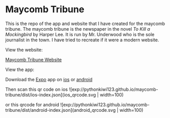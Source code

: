 # Maycomb Tribune

This is the repo of the app and website that I have created for the maycomb tribune. The maycomb tribune is the newspaper in the novel *To Kill a Mockingbird* by Harper Lee. It is run by Mr. Underwood who is the sole journalist in the town. I have tried to recreate if it were a modern website.

View the website:
  
  [Maycomb Tribune Website](https://pythonkiwi123.github.io/maycomb-tribune)

View the app:

  Download the [Expo](https://expo.io/) app on [ios](https://apps.apple.com/us/app/expo-client/id982107779) or [android](https://play.google.com/store/apps/details?id=host.exp.exponent&hl=en)

  Then scan this qr code on ios
  ![exp://pythonkiwi123.github.io/maycomb-tribune/dist/ios-index.json](ios_qrcode.svg | width=100)
  
  or this qrcode for android
  ![exp://pythonkiwi123.github.io/maycomb-tribune/dist/android-index.json](android_qrcode.svg | width=100)
